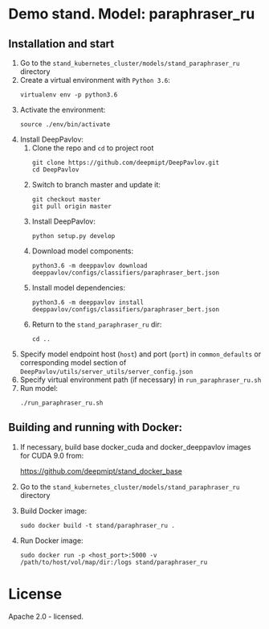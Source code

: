# Demo stand. Model: paraphraser_ru

## Installation and start
1. Go to the `stand_kubernetes_cluster/models/stand_paraphraser_ru` directory
2. Create a virtual environment with `Python 3.6`:
    ```
    virtualenv env -p python3.6
    ```
3. Activate the environment:
    ```
    source ./env/bin/activate
    ```
4. Install DeepPavlov:
    1. Clone the repo and `cd` to project root
        ```
        git clone https://github.com/deepmipt/DeepPavlov.git
        cd DeepPavlov
        ```
    2. Switch to branch master and update it:
        ```
        git checkout master
        git pull origin master
        ```
    3. Install DeepPavlov:
        ```
        python setup.py develop
        ```
    4. Download model components:
        ```
        python3.6 -m deeppavlov download deeppavlov/configs/classifiers/paraphraser_bert.json
        ```
    5. Install model dependencies:
        ```
        python3.6 -m deeppavlov install deeppavlov/configs/classifiers/paraphraser_bert.json
        ```
    6. Return to the `stand_paraphraser_ru` dir:
        ```
        cd ..
        ```
5. Specify model endpoint host (`host`) and port (`port`) in `common_defaults` or corresponding model section of `DeepPavlov/utils/server_utils/server_config.json`
6. Specify virtual environment path (if necessary) in `run_paraphraser_ru.sh`
7. Run model:
    ```
    ./run_paraphraser_ru.sh
    ```

## Building and running with Docker:
1. If necessary, build base docker_cuda and docker_deeppavlov images for CUDA 9.0 from:

   https://github.com/deepmipt/stand_docker_base
  
2. Go to the `stand_kubernetes_cluster/models/stand_paraphraser_ru` directory

3. Build Docker image:
   ```
   sudo docker build -t stand/paraphraser_ru .
   ```
4. Run Docker image:
   ```
   sudo docker run -p <host_port>:5000 -v /path/to/host/vol/map/dir:/logs stand/paraphraser_ru
   ```

# License

Apache 2.0 - licensed.